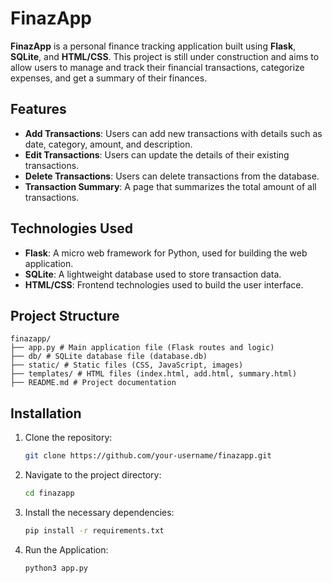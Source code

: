 # FinazApp

**FinazApp** is a personal finance tracking application built using **Flask**, **SQLite**, and **HTML/CSS**. This project is still under construction and aims to allow users to manage and track their financial transactions, categorize expenses, and get a summary of their finances.

## Features
- **Add Transactions**: Users can add new transactions with details such as date, category, amount, and description.
- **Edit Transactions**: Users can update the details of their existing transactions.
- **Delete Transactions**: Users can delete transactions from the database.
- **Transaction Summary**: A page that summarizes the total amount of all transactions.

## Technologies Used
- **Flask**: A micro web framework for Python, used for building the web application.
- **SQLite**: A lightweight database used to store transaction data.
- **HTML/CSS**: Frontend technologies used to build the user interface.

## Project Structure

```
finazapp/ 
├── app.py # Main application file (Flask routes and logic) 
├── db/ # SQLite database file (database.db) 
├── static/ # Static files (CSS, JavaScript, images) 
├── templates/ # HTML files (index.html, add.html, summary.html) 
├── README.md # Project documentation
```


## Installation

1. Clone the repository:
   ```bash
   git clone https://github.com/your-username/finazapp.git
2. Navigate to the project directory:
   ```bash
   cd finazapp
3. Install the necessary dependencies:
   ```bash
   pip install -r requirements.txt
4. Run the Application:
   ```bash
   python3 app.py
   
